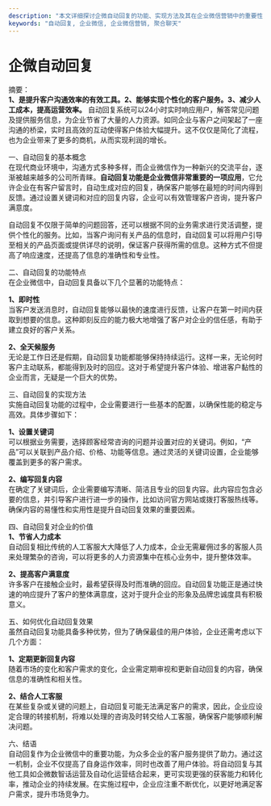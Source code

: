 ```yaml
---
description: "本文详细探讨企微自动回复的功能、实现方法及其在企业微信营销中的重要性。"
keywords: "自动回复, 企业微信, 企业微信营销, 聚合聊天"
---
```

# 企微自动回复

摘要：  
**1、是提升客户沟通效率的有效工具。2、能够实现个性化的客户服务。3、减少人工成本，提高运营效率。** 自动回复系统可以24小时实时响应用户，解答常见问题及提供服务信息，为企业节省了大量的人力资源。如同企业与客户之间架起了一座沟通的桥梁，实时且高效的互动使得客户体验大幅提升。这不仅仅是简化了流程，也为企业带来了更多的商机，从而实现利润的增长。

一、自动回复的基本概念  
在现代商业环境中，沟通方式多种多样，而企业微信作为一种新兴的交流平台，逐渐被越来越多的公司所青睐。**自动回复功能是企业微信非常重要的一项应用**，它允许企业在有客户留言时，自动生成对应的回复，确保客户能够在最短的时间内得到反馈。通过设置关键词和对应的回复内容，企业可以有效管理客户咨询，提升客户满意度。

自动回复不仅限于简单的问题回答，还可以根据不同的业务需求进行灵活调整，提供个性化的服务。比如，当客户询问有关产品的信息时，自动回复可以将用户引导至相关的产品页面或提供详尽的说明，保证客户获得所需的信息。这种方式不但提高了响应速度，还提高了信息的准确性和专业性。

二、自动回复的功能特点  
在企业微信中，自动回复具备以下几个显著的功能特点：

**1、即时性**  
当客户发送消息时，自动回复能够以最快的速度进行反馈，让客户在第一时间内获取到想要的信息。这种即刻反应的能力极大地增强了客户对企业的信任感，有助于建立良好的客户关系。

**2、全天候服务**  
无论是工作日还是假期，自动回复功能都能够保持持续运行。这样一来，无论何时客户主动联系，都能得到及时的回应。这对于希望提升客户体验、增进客户黏性的企业而言，无疑是一个巨大的优势。

三、自动回复的实现方法  
实施自动回复功能的过程中，企业需要进行一些基本的配置，以确保性能的稳定与高效。具体步骤如下：

**1、设置关键词**  
可以根据业务需要，选择顾客经常咨询的问题并设置对应的关键词。例如，“产品”可以关联到产品介绍、价格、功能等信息。通过灵活的关键词设置，企业能够覆盖到更多的客户需求。

**2、编写回复内容**  
在确定了关键词后，企业需要编写清晰、简洁且专业的回复内容。此内容应包含必要的信息，并引导客户进行进一步的操作，比如访问官方网站或拨打客服热线等。确保内容的易懂性和实用性是提升自动回复效果的重要因素。

四、自动回复对企业的价值  
**1、节省人力成本**  
自动回复相比传统的人工客服大大降低了人力成本，企业无需雇佣过多的客服人员来处理繁杂的咨询，可以将更多的人力资源集中在核心业务中，提升整体效率。

**2、提高客户满意度**  
许多客户在接触企业时，最希望获得及时而准确的回应。自动回复功能正是通过快速的响应提升了客户的整体满意度，这对于提升企业的形象及品牌忠诚度具有积极意义。

五、如何优化自动回复效果  
虽然自动回复功能具备多种优势，但为了确保最佳的用户体验，企业还需考虑以下几个方面：

**1、定期更新回复内容**  
随着市场的变化和客户需求的变化，企业需定期审视和更新自动回复的内容，确保信息的准确性和相关性。

**2、结合人工客服**  
在某些复杂或关键的问题上，自动回复可能无法满足客户的需求，因此，企业应设定合理的转接机制，将难以处理的咨询及时转交给人工客服，确保客户能够顺利解决问题。

六、结语  
自动回复作为企业微信中的重要功能，为众多企业的客户服务提供了助力。通过这一机制，企业不仅提高了自身运作效率，同时也改善了用户体验。将自动回复与其他工具如企微数智话运营及自动化运营结合起来，更可实现更强的获客能力和转化率，推动企业的持续发展。在实施过程中，企业应注重不断优化，以更好地满足客户需求，提升市场竞争力。
